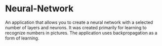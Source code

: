 # Neural-Network

An application that allows you to create a neural network with a selected number of layers and neurons. It was created primarily for learning to recognize numbers in pictures. The application uses backpropagation as a form of learning.
